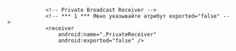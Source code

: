                 <!-- Private Broadcast Receiver -->
                <!-- *** 1 *** Явно указывайте атрибут exported="false" -->
                <receiver
                    android:name=".PrivateReceiver"
                    android:exported="false" />